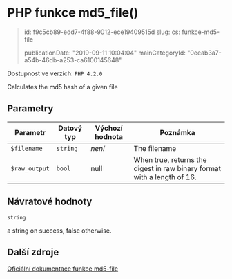 PHP funkce md5_file()
=====================

> id: f9c5cb89-edd7-4f88-9012-ece19409515d
> slug:
> 	cs: funkce-md5-file
>
> publicationDate: "2019-09-11 10:04:04"
> mainCategoryId: "0eeab3a7-a54b-46db-a253-ca6100145648"

Dostupnost ve verzích: `PHP 4.2.0`

Calculates the md5 hash of a given file


Parametry
--------------

| Parametr | Datový typ | Výchozí hodnota | Poznámka |
|-----|-----|-----|-----|
| `$filename` | `string` | *není* | The filename |
| `$raw_output` | `bool` | null | When true, returns the digest in raw binary format with a length of 16. |


Návratové hodnoty
----------------

`string`

a string on success, false otherwise.

Další zdroje
------------

[Oficiální dokumentace funkce md5-file](https://www.php.net/manual/en/function.md5-file.php)

